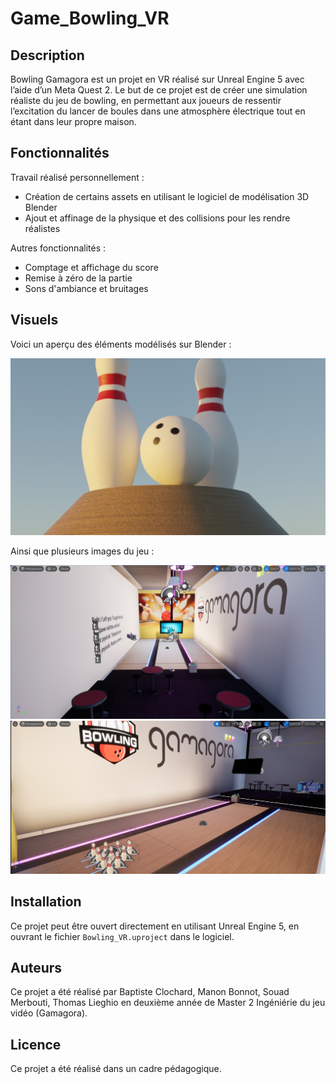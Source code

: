 # Game_Bowling_VR

## Description
Bowling Gamagora est un projet en VR réalisé sur Unreal Engine 5 avec l’aide d’un Meta Quest 2. Le but de ce projet est de créer une simulation réaliste du jeu de bowling, en permettant aux joueurs de ressentir l’excitation du lancer de boules dans une atmosphère électrique tout en étant dans leur propre maison.

## Fonctionnalités

Travail réalisé personnellement :
- Création de certains assets en utilisant le logiciel de modélisation 3D Blender
- Ajout et affinage de la physique et des collisions pour les rendre réalistes

Autres fonctionnalités :
- Comptage et affichage du score
- Remise à zéro de la partie
- Sons d'ambiance et bruitages

## Visuels

Voici un aperçu des éléments modélisés sur Blender :

![Render of the blender assets](readme_galery/blender_demo.png)

Ainsi que plusieurs images du jeu :

![Première capture du jeu](readme_galery/screenshot1.png)
![Seconde capture du jeu](readme_galery/screenshot2.png)

## Installation
Ce projet peut être ouvert directement en utilisant Unreal Engine 5, en ouvrant le fichier `Bowling_VR.uproject` dans le logiciel.

## Auteurs
Ce projet a été réalisé par Baptiste Clochard, Manon Bonnot, Souad Merbouti, Thomas Lieghio en deuxième année de Master 2 Ingéniérie du jeu vidéo (Gamagora).

## Licence
Ce projet a été réalisé dans un cadre pédagogique.

